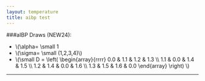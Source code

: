 ```yaml
---
layout: temperature
title: aibp test
---
```


<div class="col-md-2">
###aIBP Draws (NEW24):

* \\(\alpha= \small 1
* \\(\sigma= \small (1,2,3,4)\\)
* \\(\small
      D = 
      \left(
        \begin{array}{rrrr}
          0.0 & 1.1 & 1.2 & 1.3 \\\\
          1.1 & 0.0 & 1.4 & 1.5 \\\\
          1.2 & 1.4 & 0.0 & 1.6 \\\\
          1.3 & 1.5 & 1.6 & 0.0
        \end{array}
      \right)
      \\)

***
</div>

<div id="mlPlot" class="col-md-10"></div>
<script type="text/javascript">
  draw("demoDat.tsv","tau","#mlPlot");
</script>
